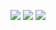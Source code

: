 ![](https://i.imgur.com/fIkCVJf.png)
![](https://i.imgur.com/IEOamuY.png)
![](https://i.imgur.com/JqsS9F4.png)
